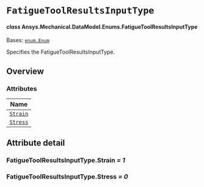 # `FatigueToolResultsInputType`

<a id="ansys.mechanical.stubs.v241.Ansys.Mechanical.DataModel.Enums.FatigueToolResultsInputType"></a>

#### *class* Ansys.Mechanical.DataModel.Enums.FatigueToolResultsInputType

Bases: [`enum.Enum`](https://docs.python.org/3/library/enum.html#enum.Enum)

Specifies the FatigueToolResultsInputType.

<!-- !! processed by numpydoc !! -->

<a id="overview"></a>

## Overview

### Attributes

| Name |
| --------------------------------------------------- |
| [`Strain`](#FatigueToolResultsInputType.Strain) |
| [`Stress`](#FatigueToolResultsInputType.Stress) |

<a id="attribute-detail"></a>

## Attribute detail

<a id="FatigueToolResultsInputType.Strain"></a>

### FatigueToolResultsInputType.Strain *= 1*

<a id="FatigueToolResultsInputType.Stress"></a>

### FatigueToolResultsInputType.Stress *= 0*


